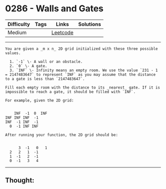 # 0286 - Walls and Gates

Difficulty  | Tags | Links | Solutions
----------- | ---- | ----- | -----
Medium |  | [Leetcode](https://leetcode.com/problems/walls-and-gates/description/) |


-----------

```
You are given a _m x n_ 2D grid initialized with these three possible values.

  1. `-1` \- A wall or an obstacle.
  2. `0` \- A gate.
  3. `INF` \- Infinity means an empty room. We use the value `231 - 1 = 2147483647` to represent `INF` as you may assume that the distance to a gate is less than `2147483647`.

Fill each empty room with the distance to its _nearest_ gate. If it is
impossible to reach a gate, it should be filled with `INF`.

For example, given the 2D grid:


    INF  -1  0  INFINF INF INF  -1INF  -1 INF  -1  0  -1 INF INF

After running your function, the 2D grid should be:


      3  -1   0   1  2   2   1  -1  1  -1   2  -1  0  -1   3   4
```

-----------

## Thought:
